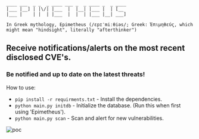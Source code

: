     ____ ___  _ _  _ ____ ___ _  _ ____ _  _ ____
    |___ |__] | |\/| |___  |  |__| |___ |  | [__
    |___ |    | |  | |___  |  |  | |___ |__| ___]
                                                
    In Greek mythology, Epimetheus (/ɛpɪˈmiːθiəs/; Greek: Ἐπιμηθεύς, which might mean "hindsight", literally "afterthinker")

## Receive notifications/alerts on the most recent disclosed CVE's.
### Be notified and up to date on the latest threats!

How to use:
  * `pip install -r requirments.txt` - Install the dependencies.
  * `python main.py initdb` - Initialize the database. (Run this when first using 'Epimetheus').
  * `python main.py scan` - Scan and alert for new vulnerabilities.

![poc](https://user-images.githubusercontent.com/35051260/121968145-a8ab7080-cd69-11eb-97e9-87cc094b3687.gif)

